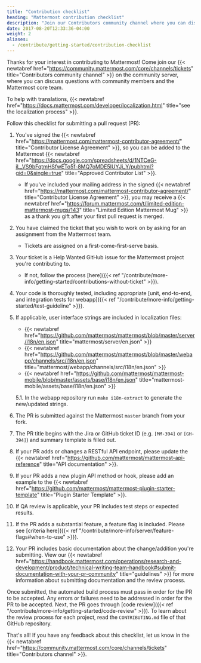 ```yaml
---
title: "Contribution checklist"
heading: "Mattermost contribution checklist"
description: "Join our Contributors community channel where you can discuss questions with community members and the Mattermost core team."
date: 2017-08-20T12:33:36-04:00
weight: 2
aliases:
  - /contribute/getting-started/contribution-checklist
---
```


Thanks for your interest in contributing to Mattermost! Come join our {{< newtabref href="https://community.mattermost.com/core/channels/tickets" title="Contributors community channel" >}} on the community server, where you can discuss questions with community members and the Mattermost core team.

To help with translations, {{< newtabref href="https://docs.mattermost.com/developer/localization.html" title="see the localization process" >}}.

Follow this checklist for submitting a pull request (PR):

1. You've signed the {{< newtabref href="https://mattermost.com/mattermost-contributor-agreement/" title="Contributor License Agreement" >}}, so you can be added to the Mattermost {{< newtabref href="https://docs.google.com/spreadsheets/d/1NTCeG-iL_VS9bFqtmHSfwETo5f-8MQ7oMDE5IUYJi_Y/pubhtml?gid=0&single=true" title="Approved Contributor List" >}}.
    - If you've included your mailing address in the signed {{< newtabref href="https://mattermost.com/mattermost-contributor-agreement/" title="Contributor License Agreement" >}}, you may receive a {{< newtabref href="https://forum.mattermost.com/t/limited-edition-mattermost-mugs/143" title="Limited Edition Mattermost Mug" >}} as a thank you gift after your first pull request is merged.
2. You have claimed the ticket that you wish to work on by asking for an assignment from the Mattermost team.
   - Tickets are assigned on a first-come-first-serve basis.
3. Your ticket is a Help Wanted GitHub issue for the Mattermost project you're contributing to.
    - If not, follow the process [here]({{< ref "/contribute/more-info/getting-started/contributions-without-ticket" >}}).
4. Your code is thoroughly tested, including appropriate [unit, end-to-end, and integration tests for webapp]({{< ref "/contribute/more-info/getting-started/test-guideline" >}}).
6. If applicable, user interface strings are included in localization files:
    - {{< newtabref href="https://github.com/mattermost/mattermost/blob/master/server/i18n/en.json" title="mattermost/server/en.json" >}}
    - {{< newtabref href="https://github.com/mattermost/mattermost/blob/master/webapp/channels/src/i18n/en.json" title="mattermost/webapp/channels/src/i18n/en.json" >}}
    - {{< newtabref href="https://github.com/mattermost/mattermost-mobile/blob/master/assets/base/i18n/en.json" title="mattermost-mobile/assets/base/i18n/en.json" >}}

    5.1. In the webapp repository run `make i18n-extract` to generate the new/updated strings.
7. The PR is submitted against the Mattermost `master` branch from your fork.
8. The PR title begins with the Jira or GitHub ticket ID (e.g. `[MM-394]` or `[GH-394]`) and summary template is filled out.
9. If your PR adds or changes a RESTful API endpoint, please update the {{< newtabref href="https://github.com/mattermost/mattermost-api-reference" title="API documentation" >}}.
10. If your PR adds a new plugin API method or hook, please add an example to the {{< newtabref href="https://github.com/mattermost/mattermost-plugin-starter-template" title="Plugin Starter Template" >}}.
11. If QA review is applicable, your PR includes test steps or expected results.
12. If the PR adds a substantial feature, a feature flag is included. Please see [criteria here]({{< ref "/contribute/more-info/server/feature-flags#when-to-use" >}}).
13. Your PR includes basic documentation about the change/addition you're submitting. View our {{< newtabref href="https://handbook.mattermost.com/operations/research-and-development/product/technical-writing-team-handbook#submit-documentation-with-your-pr-community" title="guidelines" >}} for more information about submitting documentation and the review process.

Once submitted, the automated build process must pass in order for the PR to be accepted. Any errors or failures need to be addressed in order for the PR to be accepted. Next, the PR goes through [code review]({{< ref "/contribute/more-info/getting-started/code-review" >}}). To learn about the review process for each project, read the `CONTRIBUTING.md` file of that GitHub repository. 

That's all! If you have any feedback about this checklist, let us know in the {{< newtabref href="https://community.mattermost.com/core/channels/tickets" title="Contributors channel" >}}.
